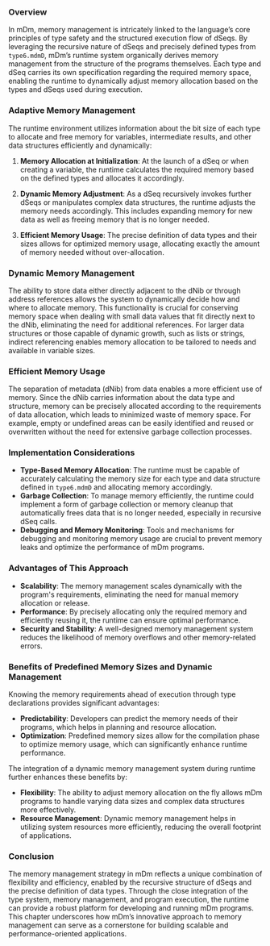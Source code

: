 ### Overview

In mDm, memory management is intricately linked to the language’s core principles of type safety and the structured execution flow of dSeqs. By leveraging the recursive nature of dSeqs and precisely defined types from `type6.mdmD`, mDm’s runtime system organically derives memory management from the structure of the programs themselves. Each type and dSeq carries its own specification regarding the required memory space, enabling the runtime to dynamically adjust memory allocation based on the types and dSeqs used during execution.

### Adaptive Memory Management

The runtime environment utilizes information about the bit size of each type to allocate and free memory for variables, intermediate results, and other data structures efficiently and dynamically:

1. **Memory Allocation at Initialization**: At the launch of a dSeq or when creating a variable, the runtime calculates the required memory based on the defined types and allocates it accordingly.

2. **Dynamic Memory Adjustment**: As a dSeq recursively invokes further dSeqs or manipulates complex data structures, the runtime adjusts the memory needs accordingly. This includes expanding memory for new data as well as freeing memory that is no longer needed.

3. **Efficient Memory Usage**: The precise definition of data types and their sizes allows for optimized memory usage, allocating exactly the amount of memory needed without over-allocation.

### Dynamic Memory Management
The ability to store data either directly adjacent to the dNib or through address references allows the system to dynamically decide how and where to allocate memory. This functionality is crucial for conserving memory space when dealing with small data values that fit directly next to the dNib, eliminating the need for additional references. For larger data structures or those capable of dynamic growth, such as lists or strings, indirect referencing enables memory allocation to be tailored to needs and available in variable sizes.

### Efficient Memory Usage
The separation of metadata (dNib) from data enables a more efficient use of memory. Since the dNib carries information about the data type and structure, memory can be precisely allocated according to the requirements of data allocation, which leads to minimized waste of memory space. For example, empty or undefined areas can be easily identified and reused or overwritten without the need for extensive garbage collection processes.

### Implementation Considerations

- **Type-Based Memory Allocation**: The runtime must be capable of accurately calculating the memory size for each type and data structure defined in `type6.mdmD` and allocating memory accordingly.
- **Garbage Collection**: To manage memory efficiently, the runtime could implement a form of garbage collection or memory cleanup that automatically frees data that is no longer needed, especially in recursive dSeq calls.
- **Debugging and Memory Monitoring**: Tools and mechanisms for debugging and monitoring memory usage are crucial to prevent memory leaks and optimize the performance of mDm programs.

### Advantages of This Approach

- **Scalability**: The memory management scales dynamically with the program's requirements, eliminating the need for manual memory allocation or release.
- **Performance**: By precisely allocating only the required memory and efficiently reusing it, the runtime can ensure optimal performance.
- **Security and Stability**: A well-designed memory management system reduces the likelihood of memory overflows and other memory-related errors.

### Benefits of Predefined Memory Sizes and Dynamic Management

Knowing the memory requirements ahead of execution through type declarations provides significant advantages:
- **Predictability**: Developers can predict the memory needs of their programs, which helps in planning and resource allocation.
- **Optimization**: Predefined memory sizes allow for the compilation phase to optimize memory usage, which can significantly enhance runtime performance.

The integration of a dynamic memory management system during runtime further enhances these benefits by:
- **Flexibility**: The ability to adjust memory allocation on the fly allows mDm programs to handle varying data sizes and complex data structures more effectively.
- **Resource Management**: Dynamic memory management helps in utilizing system resources more efficiently, reducing the overall footprint of applications.

### Conclusion

The memory management strategy in mDm reflects a unique combination of flexibility and efficiency, enabled by the recursive structure of dSeqs and the precise definition of data types. Through the close integration of the type system, memory management, and program execution, the runtime can provide a robust platform for developing and running mDm programs. This chapter underscores how mDm’s innovative approach to memory management can serve as a cornerstone for building scalable and performance-oriented applications.